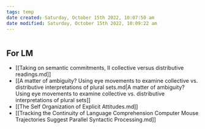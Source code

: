```yaml
---
tags: temp
date created: Saturday, October 15th 2022, 10:07:50 am
date modified: Saturday, October 15th 2022, 10:09:22 am
---
```

```toc

```

## For LM
- [[Taking on semantic commitments, II collective versus distributive readings.md]]
- [[A matter of ambiguity? Using eye movements to examine collective vs. distributive interpretations of plural sets.md|A matter of ambiguity? Using eye movements to examine collective vs. distributive interpretations of plural sets]]
- [[The Self Organization of Explicit Attitudes.md]]
- [[Tracking the Continuity of Language Comprehension Computer Mouse Trajectories Suggest Parallel Syntactic Processing.md]]



